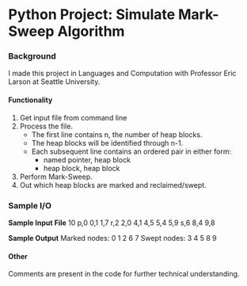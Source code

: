 # Python Project: Simulate Mark-Sweep Algorithm

### Background
I made this project in Languages and Computation with Professor Eric
Larson at Seattle University.

#### Functionality
1. Get input file from command line
2. Process the file. 
    - The first line contains n, the number of heap blocks.
    - The heap blocks will be identified through n-1.
    - Each subsequent line contains an ordered pair in either form:
        - named pointer, heap block
        - heap block, heap block
3. Perform Mark-Sweep.
4. Out which heap blocks are marked and reclaimed/swept.

### Sample I/O

**Sample Input File**
10
p,0
0,1
1,7
r,2
2,0
4,1
4,5
5,4
5,9
s,6
8,4
9,8

**Sample Output**
Marked nodes: 0 1 2 6 7
Swept nodes: 3 4 5 8 9

#### Other
Comments are present in the code for further technical understanding.